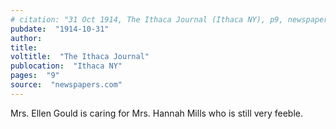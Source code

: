 ```yaml
---
# citation: "31 Oct 1914, The Ithaca Journal (Ithaca NY), p9, newspapers.com"
pubdate:  "1914-10-31"
author: 
title: 
voltitle:  "The Ithaca Journal"
publocation:  "Ithaca NY"
pages:  "9"
source:  "newspapers.com"
---
```

Mrs. Ellen Gould is caring for Mrs. Hannah Mills who is still very feeble.
